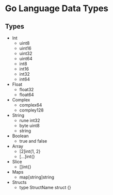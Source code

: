 # Go Language Data Types

## Types

- Int
  - uint8
  - uint16
  - uint32
  - uint64
  - int8
  - int16
  - int32
  - int64
- Float
  - float32
  - float64
- Complex
  - complex64
  - compley128
- String
  - rune int32
  - byte uint8
  - string
- Boolean
  - true and false
- Array
  - [2]int{1, 2}
  - [...]int{}
- Slice
  - []int{}
- Maps
  - map[string]string
- Structs
  - type StructName struct {}
